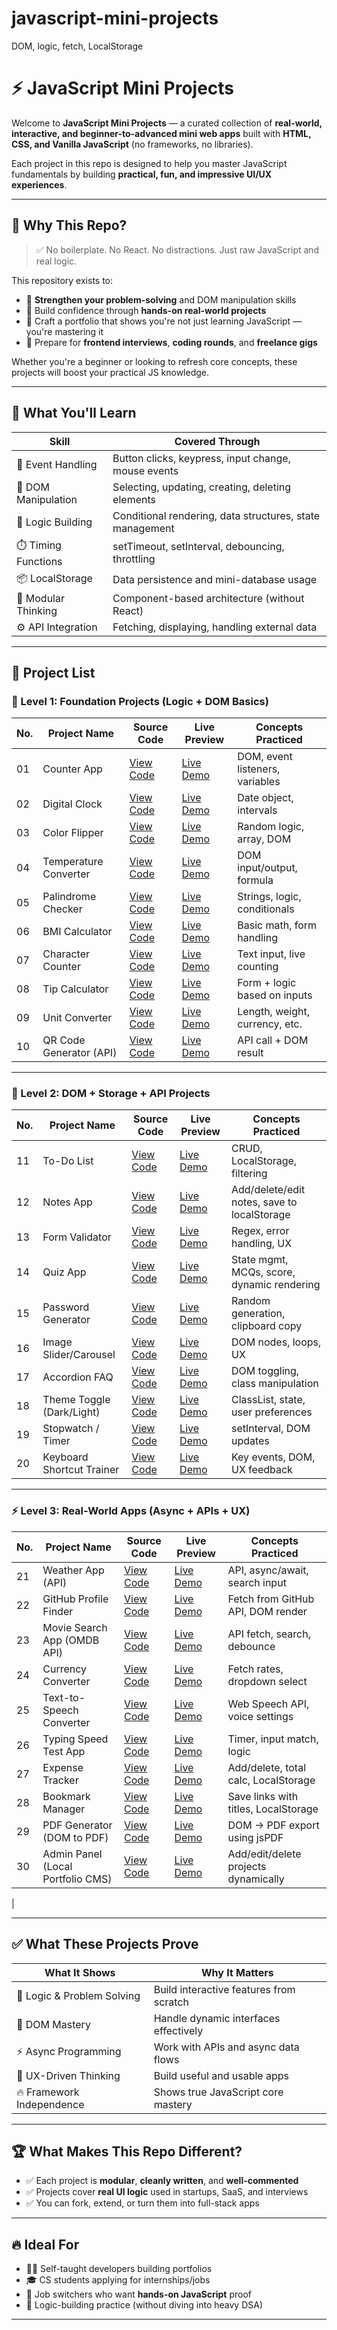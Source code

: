# javascript-mini-projects
DOM, logic, fetch, LocalStorage

# ⚡ JavaScript Mini Projects

Welcome to **JavaScript Mini Projects** — a curated collection of **real-world, interactive, and beginner-to-advanced mini web apps** built with **HTML, CSS, and Vanilla JavaScript** (no frameworks, no libraries).

Each project in this repo is designed to help you master JavaScript fundamentals by building **practical, fun, and impressive UI/UX experiences**.

---

## 🚀 Why This Repo?

> ✅ No boilerplate. No React. No distractions. Just raw JavaScript and real logic.

This repository exists to:

- 🧠 **Strengthen your problem-solving** and DOM manipulation skills
- 🎯 Build confidence through **hands-on real-world projects**
- 💼 Craft a portfolio that shows you're not just learning JavaScript — you're mastering it
- 🧩 Prepare for **frontend interviews**, **coding rounds**, and **freelance gigs**

Whether you're a beginner or looking to refresh core concepts, these projects will boost your practical JS knowledge.

---

## 🧠 What You'll Learn

| Skill                     | Covered Through                                          |
|--------------------------|-----------------------------------------------------------|
| 🔁 Event Handling         | Button clicks, keypress, input change, mouse events       |
| 🎨 DOM Manipulation       | Selecting, updating, creating, deleting elements          |
| 🧮 Logic Building         | Conditional rendering, data structures, state management  |
| ⏱️ Timing Functions       | setTimeout, setInterval, debouncing, throttling           |
| 📦 LocalStorage           | Data persistence and mini-database usage                  |
| 🧩 Modular Thinking       | Component-based architecture (without React)              |
| ⚙️ API Integration        | Fetching, displaying, handling external data              |

---
## 📜 Project List

### 🧱 Level 1: Foundation Projects (Logic + DOM Basics)

| No. | Project Name               | Source Code | Live Preview | Concepts Practiced |
|-----|----------------------------|-------------|--------------|--------------------|
| 01  | Counter App               | [View Code](#) | [Live Demo](#) | DOM, event listeners, variables |
| 02  | Digital Clock             | [View Code](#) | [Live Demo](#) | Date object, intervals |
| 03  | Color Flipper             | [View Code](#) | [Live Demo](#) | Random logic, array, DOM |
| 04  | Temperature Converter     | [View Code](#) | [Live Demo](#) | DOM input/output, formula |
| 05  | Palindrome Checker        | [View Code](#) | [Live Demo](#) | Strings, logic, conditionals |
| 06  | BMI Calculator            | [View Code](#) | [Live Demo](#) | Basic math, form handling |
| 07  | Character Counter         | [View Code](#) | [Live Demo](#) | Text input, live counting |
| 08  | Tip Calculator            | [View Code](#) | [Live Demo](#) | Form + logic based on inputs |
| 09  | Unit Converter            | [View Code](#) | [Live Demo](#) | Length, weight, currency, etc. |
| 10  | QR Code Generator (API)   | [View Code](#) | [Live Demo](#) | API call + DOM result |

---

### 🧩 Level 2: DOM + Storage + API Projects

| No. | Project Name               | Source Code | Live Preview | Concepts Practiced |
|-----|----------------------------|-------------|--------------|--------------------|
| 11  | To-Do List                 | [View Code](#) | [Live Demo](#) | CRUD, LocalStorage, filtering |
| 12  | Notes App                  | [View Code](#) | [Live Demo](#) | Add/delete/edit notes, save to localStorage |
| 13  | Form Validator             | [View Code](#) | [Live Demo](#) | Regex, error handling, UX |
| 14  | Quiz App                   | [View Code](#) | [Live Demo](#) | State mgmt, MCQs, score, dynamic rendering |
| 15  | Password Generator         | [View Code](#) | [Live Demo](#) | Random generation, clipboard copy |
| 16  | Image Slider/Carousel      | [View Code](#) | [Live Demo](#) | DOM nodes, loops, UX |
| 17  | Accordion FAQ              | [View Code](#) | [Live Demo](#) | DOM toggling, class manipulation |
| 18  | Theme Toggle (Dark/Light) | [View Code](#) | [Live Demo](#) | ClassList, state, user preferences |
| 19  | Stopwatch / Timer         | [View Code](#) | [Live Demo](#) | setInterval, DOM updates |
| 20  | Keyboard Shortcut Trainer | [View Code](#) | [Live Demo](#) | Key events, DOM, UX feedback |

---

### ⚡ Level 3: Real-World Apps (Async + APIs + UX)

| No. | Project Name                      | Source Code | Live Preview | Concepts Practiced |
|-----|-----------------------------------|-------------|--------------|--------------------|
| 21  | Weather App (API)                | [View Code](#) | [Live Demo](#) | API, async/await, search input |
| 22  | GitHub Profile Finder            | [View Code](#) | [Live Demo](#) | Fetch from GitHub API, DOM render |
| 23  | Movie Search App (OMDB API)      | [View Code](#) | [Live Demo](#) | API fetch, search, debounce |
| 24  | Currency Converter               | [View Code](#) | [Live Demo](#) | Fetch rates, dropdown select |
| 25  | Text-to-Speech Converter         | [View Code](#) | [Live Demo](#) | Web Speech API, voice settings |
| 26  | Typing Speed Test App            | [View Code](#) | [Live Demo](#) | Timer, input match, logic |
| 27  | Expense Tracker                  | [View Code](#) | [Live Demo](#) | Add/delete, total calc, LocalStorage |
| 28  | Bookmark Manager                 | [View Code](#) | [Live Demo](#) | Save links with titles, LocalStorage |
| 29  | PDF Generator (DOM to PDF)       | [View Code](#) | [Live Demo](#) | DOM → PDF export using jsPDF |
| 30  | Admin Panel (Local Portfolio CMS)| [View Code](#) | [Live Demo](#) | Add/edit/delete projects dynamically
 |

---

## ✅ What These Projects Prove

| What It Shows           | Why It Matters                           |
|-------------------------|------------------------------------------|
| 🧠 Logic & Problem Solving | Build interactive features from scratch |
| 🧩 DOM Mastery            | Handle dynamic interfaces effectively    |
| ⚡ Async Programming      | Work with APIs and async data flows      |
| 🎯 UX-Driven Thinking     | Build useful and usable apps             |
| 🔥 Framework Independence | Shows true JavaScript core mastery       |

---

## 🏆 What Makes This Repo Different?

- ✅ Each project is **modular**, **cleanly written**, and **well-commented**
- ✅ Projects cover **real UI logic** used in startups, SaaS, and interviews
- ✅ You can fork, extend, or turn them into full-stack apps

---

## 🔥 Ideal For

- 🧑‍💻 Self-taught developers building portfolios
- 🎓 CS students applying for internships/jobs
- 💼 Job switchers who want **hands-on JavaScript** proof
- 🧠 Logic-building practice (without diving into heavy DSA)

---


